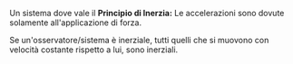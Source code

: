 Un sistema dove vale il **Principio di Inerzia:** Le accelerazioni sono dovute solamente all'applicazione di forza.

Se un'osservatore/sistema è inerziale, tutti quelli che si muovono con velocità costante rispetto a lui, sono inerziali.